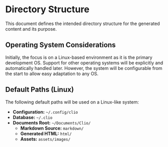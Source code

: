 # Directory Structure

This document defines the intended directory structure for the generated content and its purpose.

## Operating System Considerations

Initially, the focus is on a Linux-based environment as it is the primary development OS. Support for other operating systems will be explicitly and automatically handled later. However, the system will be configurable from the start to allow easy adaptation to any OS.

## Default Paths (Linux)

The following default paths will be used on a Linux-like system:

*   **Configuration:** `~/.config/clio`
*   **Database:** `~/.clio`
*   **Documents Root:** `~/Documents/Clio/`
    *   **Markdown Source:** `markdown/`
    *   **Generated HTML:** `html/`
    *   **Assets:** `assets/images/`
